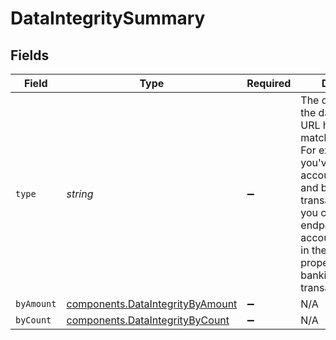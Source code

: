# DataIntegritySummary


## Fields

| Field                                                                                                                                                                                                                                                            | Type                                                                                                                                                                                                                                                             | Required                                                                                                                                                                                                                                                         | Description                                                                                                                                                                                                                                                      |
| ---------------------------------------------------------------------------------------------------------------------------------------------------------------------------------------------------------------------------------------------------------------- | ---------------------------------------------------------------------------------------------------------------------------------------------------------------------------------------------------------------------------------------------------------------- | ---------------------------------------------------------------------------------------------------------------------------------------------------------------------------------------------------------------------------------------------------------------- | ---------------------------------------------------------------------------------------------------------------------------------------------------------------------------------------------------------------------------------------------------------------- |
| `type`                                                                                                                                                                                                                                                           | *string*                                                                                                                                                                                                                                                         | :heavy_minus_sign:                                                                                                                                                                                                                                               | The data type which the data type in the URL has been matched against. For example, if you've matched accountTransactions and banking-transactions, and you call this endpoint with accountTransactions in the URL, this property would be banking-transactions. |
| `byAmount`                                                                                                                                                                                                                                                       | [components.DataIntegrityByAmount](../../models/components/dataintegritybyamount.md)                                                                                                                                                                             | :heavy_minus_sign:                                                                                                                                                                                                                                               | N/A                                                                                                                                                                                                                                                              |
| `byCount`                                                                                                                                                                                                                                                        | [components.DataIntegrityByCount](../../models/components/dataintegritybycount.md)                                                                                                                                                                               | :heavy_minus_sign:                                                                                                                                                                                                                                               | N/A                                                                                                                                                                                                                                                              |
